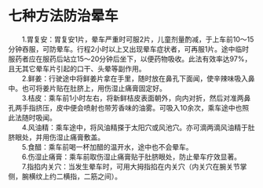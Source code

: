 # 七种方法防治晕车  

&emsp;&emsp;1.胃复安：胃复安1片，晕车严重时可服2片，儿童剂量酌减，于上车前10～15分钟吞服，可防晕车。行程2小时以上又出现晕车症状者，可再服1片。途中临时服药者应在服药后站立15～20分钟后坐下，以便药物吸收。此法有效率达97%，且无其它晕车片引起的口干、头晕等副作用。  
&emsp;&emsp;2.鲜姜：行驶途中将鲜姜片拿在手里，随时放在鼻孔下面闻，使辛辣味吸入鼻中。也可将姜片贴在肚脐上，用伤湿止痛膏固定好。  
&emsp;&emsp;3.桔皮：乘车前1小时左右，将新鲜桔皮表面朝外，向内对折，然后对准两鼻孔两手指挤压，皮中便会喷射也带芳香味的油雾。可吸入10余次，乘车途中也照此法随时吸闻。  
&emsp;&emsp;4.风油精：乘车途中，将风油精搽于太阳穴或风池穴。亦可滴两滴风油精于肚脐眼处，并用伤湿止痛膏敷盖。  
&emsp;&emsp;5.食醋：乘车前喝一杯加醋的温开水，途中也不会晕车。  
&emsp;&emsp;6.伤湿止痛膏：乘车前取伤湿止痛膏贴于肚脐眼处，防止晕车疗效显著。  
&emsp;&emsp;7.指掐内关穴：当发生晕车时，可用大拇指掐在内关穴（内关穴在腕关节掌侧，腕横纹上约二横指，二筋之间）。 